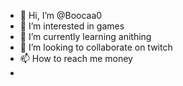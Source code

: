 - 👋 Hi, I’m @Boocaa0
- 👀 I’m interested in games
- 🌱 I’m currently learning anithing
- 💞️ I’m looking to collaborate on  twitch
- 📫 How to reach me money
-

<!---
Boocaa0/Boocaa0 is a ✨ special ✨ repository because its `README.md` (this file) appears on your GitHub profile.
You can click the Preview link to take a look at your changes.
--->
